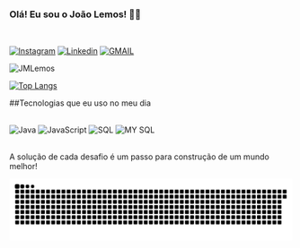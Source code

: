 ### Olá! Eu sou o João Lemos! 🙋‍♂️

<br/>

[![Instagram](https://img.shields.io/badge/Instagram-E4405F?style=for-the-badge&logo=instagram&logoColor=white)](https://www.instagram.com/joaolemosof/) [![Linkedin](https://img.shields.io/badge/LinkedIn-0077B5?style=for-the-badge&logo=linkedin&logoColor=white)](https://www.linkedin.com/in/joaolemos1993/) [![GMAIL](https://img.shields.io/badge/Gmail-D14836?style=for-the-badge&logo=gmail&logoColor=white)](href="malito:jlemosdecastro@gmail.com")


![JMLemos ](https://github-readme-stats.vercel.app/api?username=JMLemos&theme=merko&show_icons=true) 

[![Top Langs](https://github-readme-stats.vercel.app/api/top-langs/?username=JMLemos&layout=compact&theme=merko)](https://github.com/JMLemos/github-readme-stats)

##Tecnologias que eu uso no meu dia

<div style = "display: inline_block"><br/>
    <img align = "center "alt = "Java"src="https://img.shields.io/badge/Java-ED8B00?style=for-the-badge&logo=java&logoColor=white"/> 
    <img align = "center "alt = "JavaScript"src="https://img.shields.io/badge/JavaScript-323330?style=for-the-badge&logo=javascript&logoColor=F7DF1E"/>  
    <img align = "center "alt = "SQL"src="https://img.shields.io/badge/Microsoft_SQL_Server-CC2927?style=for-the-badge&logo=microsoft-sql-server&logoColor=white"/> 
    <img align = "center "alt = "MY SQL"src="https://img.shields.io/badge/MySQL-00000F?style=for-the-badge&logo=mysql&logoColor=white"/>
</div><br/>

A solução de cada desafio é um passo para construção de um mundo melhor! 

![Snake animation](https://github.com/JMLemos/JMLemos/blob/output/github-contribution-grid-snake.svg)



